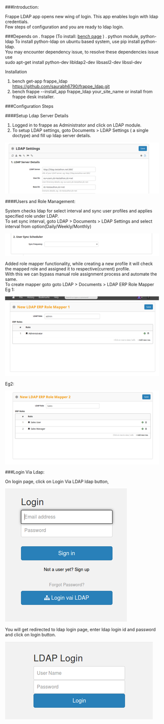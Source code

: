 ###Introduction:

Frappe LDAP app opens new wing of login. This app enables login with ldap credentials. <br>Few steps of configuration and you are ready to ldap login.

###Depends on
. frappe (To install: [bench page](https://github.com/frappe/bench) )
. python module, python-ldap
	To install python-ldap on ubuntu based system, use pip install python-ldap. <br>You may encounter dependency issue, to resolve these dependencies issue use <br> sudo apt-get install python-dev libldap2-dev libsasl2-dev libssl-dev  
 
Installation
1. bench get-app frappe_ldap [https://github.com/saurabh6790/frappe_ldap.git ](https://github.com/saurabh6790/frappe_ldap.git)
2. bench frappe --install_app frappe_ldap your_site_name or install from frappe desk installer.


###Configuration Steps


####Setup Ldap Server Details
1. Logged in to frappe as Administrator and click on LDAP module.
2. To setup LDAP settings, goto Documents > LDAP Settings ( a single doctype) and fill up ldap server details. 

![LDAP-->Documents-->LDPA Settings](frappe_ldap/public/images/LDAPSettings.png)

####Users and Role Management:

System checks ldap for select interval and sync user profiles and applies specified role under LDAP.
<br>To set sync interval, goto LDAP > Documents > LDAP Settings and select interval from option(Daily/Weekly/Monthly)

![LDAP-->Documents-->LDPA Settings](frappe_ldap/public/images/sc1.png)


Added role mapper functionality, while creating a new profile it will check the mapped role and assigned it to respective(current) profile.<br> With this we can bypass manual role assignment process and automate the same. <br>To create mapper goto goto LDAP > Documents > LDAP ERP Role Mapper
Eg 1:

![LDAP-->Setup--> LDAP ERP Role Mapper](frappe_ldap/public/images/role_mapper.png)

Eg2:

![LDAP-->Setup--> LDAP ERP Role Mapper](frappe_ldap/public/images/role_mapper2.png)


###Login Via Ldap:

On login page, click on Login Via LDAP ldap button,

![login_page](frappe_ldap/public/images/login.png)

You will get redirected to ldap login page, enter ldap login id and password and click on login button.

![ldap_login](frappe_ldap/public/images/login1.png)





